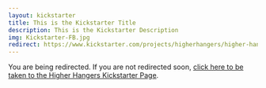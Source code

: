 ```yaml
---
layout: kickstarter
title: This is the Kickstarter Title
description: This is the Kickstarter Description
img: Kickstarter-FB.jpg
redirect: https://www.kickstarter.com/projects/higherhangers/higher-hangers-space-saving-closet-organization-re/description#top/?utm_source=facebook&utm_medium=cpc&utm_campaign=Kickstarter+V4&utm_content=2016-03-03+3+%2810%216041570759043%21qwaya%210%29&utm_term=KS+Only+%2B+Big+Cities+%2B+Org
---
```


You are being redirected. If you are not redirected soon, <a href="{{ page.redirect }}">click here to be taken to the Higher Hangers Kickstarter Page</a>.

